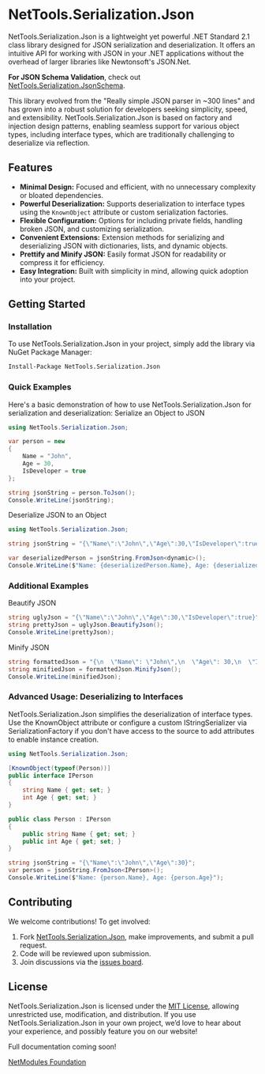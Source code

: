 # NetTools.Serialization.Json

NetTools.Serialization.Json is a lightweight yet powerful .NET Standard 2.1 class library designed for JSON serialization and deserialization. It offers an intuitive API for working with JSON in your .NET applications without the overhead of larger libraries like Newtonsoft's JSON.Net.

**For JSON Schema Validation**, check out [NetTools.Serialization.JsonSchema](https://github.com/netmodules/NetTools.Serialization.JsonSchema).


This library evolved from the "Really simple JSON parser in ~300 lines" and has grown into a robust solution for developers seeking simplicity, speed, and extensibility. NetTools.Serialization.Json is based on factory and injection design patterns, enabling seamless support for various object types, including interface types, which are traditionally challenging to deserialize via reflection.

## Features

- **Minimal Design:** Focused and efficient, with no unnecessary complexity or bloated dependencies.
- **Powerful Deserialization:** Supports deserialization to interface types using the `KnownObject` attribute or custom serialization factories.
- **Flexible Configuration:** Options for including private fields, handling broken JSON, and customizing serialization.
- **Convenient Extensions:** Extension methods for serializing and deserializing JSON with dictionaries, lists, and dynamic objects.
- **Prettify and Minify JSON:** Easily format JSON for readability or compress it for efficiency.
- **Easy Integration:** Built with simplicity in mind, allowing quick adoption into your project.

## Getting Started

### Installation

To use NetTools.Serialization.Json in your project, simply add the library via NuGet Package Manager:
```bash
Install-Package NetTools.Serialization.Json
````

### Quick Examples

Here's a basic demonstration of how to use NetTools.Serialization.Json for serialization and deserialization:
Serialize an Object to JSON
```csharp
using NetTools.Serialization.Json;

var person = new 
{
    Name = "John",
    Age = 30,
    IsDeveloper = true
};

string jsonString = person.ToJson();
Console.WriteLine(jsonString);
```

Deserialize JSON to an Object
```csharp
using NetTools.Serialization.Json;

string jsonString = "{\"Name\":\"John\",\"Age\":30,\"IsDeveloper\":true}";

var deserializedPerson = jsonString.FromJson<dynamic>();
Console.WriteLine($"Name: {deserializedPerson.Name}, Age: {deserializedPerson.Age}, Developer: {deserializedPerson.IsDeveloper}");
```

### Additional Examples
Beautify JSON
```csharp
string uglyJson = "{\"Name\":\"John\",\"Age\":30,\"IsDeveloper\":true}";
string prettyJson = uglyJson.BeautifyJson();
Console.WriteLine(prettyJson);
```

Minify JSON
```csharp
string formattedJson = "{\n  \"Name\": \"John\",\n  \"Age\": 30,\n  \"IsDeveloper\": true\n}";
string minifiedJson = formattedJson.MinifyJson();
Console.WriteLine(minifiedJson);
```

### Advanced Usage: Deserializing to Interfaces
NetTools.Serialization.Json simplifies the deserialization of interface types. Use the KnownObject attribute or configure a custom IStringSerializer via SerializationFactory if you don't have access to the source to add attributes to enable instance creation.
```csharp
using NetTools.Serialization.Json;

[KnownObject(typeof(Person))]
public interface IPerson
{
    string Name { get; set; }
    int Age { get; set; }
}

public class Person : IPerson
{
    public string Name { get; set; }
    public int Age { get; set; }
}

string jsonString = "{\"Name\":\"John\",\"Age\":30}";
var person = jsonString.FromJson<IPerson>();
Console.WriteLine($"Name: {person.Name}, Age: {person.Age}");
```

## Contributing

We welcome contributions! To get involved:
1. Fork [NetTools.Serialization.Json](https://github.com/netmodules/NetTools.Serialization.Json), make improvements, and submit a pull request.
2. Code will be reviewed upon submission.
3. Join discussions via the [issues board](https://github.com/netmodules/NetTools.Serialization.Json/issues).

## License

NetTools.Serialization.Json is licensed under the [MIT License](https://tldrlegal.com/license/mit-license), allowing unrestricted use, modification, and distribution. If you use NetTools.Serialization.Json in your own project, we’d love to hear about your experience, and possibly feature you on our website!

Full documentation coming soon!

[NetModules Foundation](https://netmodules.net/)
